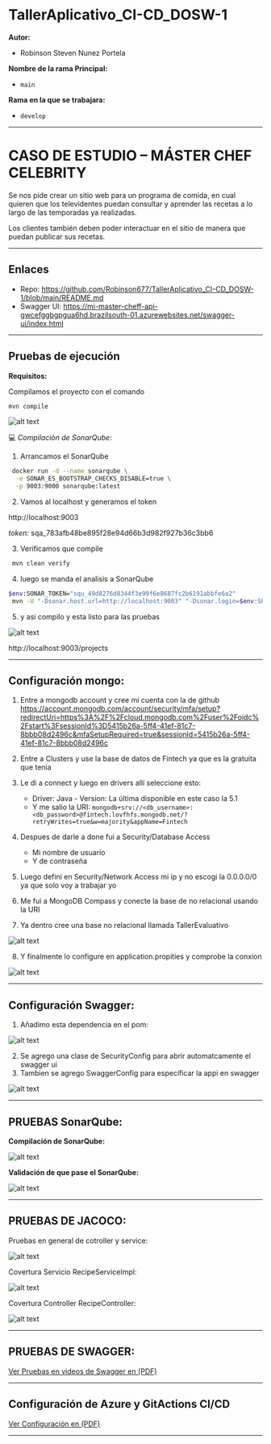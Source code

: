 # TallerAplicativo_CI-CD_DOSW-1

**Autor:** 
- Robinson Steven Nunez Portela


**Nombre de la rama Principal:**

- `main`

**Rama en la que se trabajara:**

- `develop`

---

# CASO DE ESTUDIO – MÁSTER CHEF CELEBRITY


Se nos pide crear un sitio web para un programa de comida, en cual quieren que los televidentes puedan consultar 
y aprender las recetas a lo largo de las temporadas ya realizadas. 

Los clientes también deben poder interactuar en el sitio de manera que puedan publicar sus recetas. 

---

## Enlaces
- Repo: https://github.com/Robinson677/TallerAplicativo_CI-CD_DOSW-1/blob/main/README.md
- Swagger UI: https://mi-master-cheff-api-gwcefggbgpgua6hd.brazilsouth-01.azurewebsites.net/swagger-ui/index.html

---

## Pruebas de ejecución

**Requisitos:**

Compilamos el proyecto con el comando 

```bash
mvn compile
```

![alt text](docs/imagenes/compila.png)

💻 *Compilaciòn de SonarQube:*

1. Arrancamos el SonarQube

```bash
 docker run -d --name sonarqube \
  -e SONAR_ES_BOOTSTRAP_CHECKS_DISABLE=true \
  -p 9003:9000 sonarqube:latest
```

2. Vamos al localhost y generamos el token

http://localhost:9003

*token:*  sqa_783afb48be895f28e94d66b3d982f927b36c3bb6

3. Verificamos que compile

```bash
 mvn clean verify
```
4. luego se manda el analisis a SonarQube

```bash
$env:SONAR_TOKEN="squ_49d8276d8344f3e99f6e8687fc2b6191abbfe6a2" 
 mvn -U "-Dsonar.host.url=http://localhost:9003" "-Dsonar.login=$env:SONAR_TOKEN" clean verify sonar:sonar
```

5. y asi compilo y esta listo para las pruebas

![alt text](docs/imagenes/sonar.png)

http://localhost:9003/projects

---

## Configuración mongo:

1. Entre a mongodb account y cree mi cuenta con la de github
https://account.mongodb.com/account/security/mfa/setup?redirectUri=https%3A%2F%2Fcloud.mongodb.com%2Fuser%2Foidc%2Fstart%3FsessionId%3D5415b26a-5ff4-41ef-81c7-8bbb08d2496c&mfaSetupRequired=true&sessionId=5415b26a-5ff4-41ef-81c7-8bbb08d2496c

2. Entre a  Clusters y use la base de datos de Fintech ya que es la gratuita que tenia

3.  Le di a connect y luego en drivers allí seleccione esto:
    - Driver: Java  - Version: La última disponible en este caso la 5.1 
    - Y me salio la URI: `mongodb+srv://<db_username>:<db_password>@fintech.lovfhfs.mongodb.net/?retryWrites=true&w=majority&appName=Fintech`

4. Despues de darle a done fui a Security/Database Access 
    - Mi nombre de usuario
    - Y de contraseña

5. Luego defini en Security/Network Access mi ip y no escogi la 0.0.0.0/0 ya que solo voy a trabajar yo
6. Me fui a MongoDB Compass y conecte la base de no relacional usando la URI 
7. Ya dentro cree una base no relacional llamada TallerEvaluativo

![alt text](docs/imagenes/mongo.png)

8. Y finalmente lo configure en application.propities y comprobe la conxion

![alt text](docs/imagenes/mongo2.png)

---

## Configuración Swagger:

1. Añadimo esta dependencia en el pom:

![alt text](docs/imagenes/swagger.png)

2. Se agrego una clase de SecurityConfig para abrir automatcamente el swagger ui
3. Tambien se agrego  SwaggerConfig para especificar la appi en swagger

![alt text](docs/imagenes/swa.png)

---

## PRUEBAS SonarQube:


**Compilación de SonarQube:**

![alt text](docs/imagenes/sonar2.png)

**Validación de que pase el SonarQube:**

![alt text](docs/imagenes/sonar3.png)


---

## PRUEBAS DE JACOCO:

Pruebas en general de cotroller y service:

![alt text](docs/imagenes/jacoco.png)

Covertura Servicio RecipeServiceImpl:

![alt text](docs/imagenes/jacoco1.png)

Covertura Controller RecipeController:

![alt text](docs/imagenes/jacoco2.png)

---

## PRUEBAS DE SWAGGER:

[Ver Pruebas en videos de Swagger en (PDF)](docs/pdf/pruebasEndpointsRecipe.pdf)

---


## Configuración de Azure y GitActions CI/CD

[Ver Configuración en (PDF)](docs/pdf/configuracionAzure.pdf)

---
